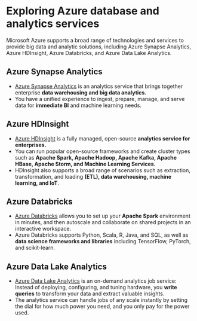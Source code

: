 # Exploring Azure database and analytics services

Microsoft Azure supports a broad range of technologies and services to provide big data and analytic solutions, including Azure Synapse Analytics, Azure HDInsight, Azure Databricks, and Azure Data Lake Analytics.

## Azure Synapse Analytics

- [Azure Synapse Analytics](https://docs.microsoft.com/en-us/azure/sql-data-warehouse/) is an analytics service that brings together enterprise **data warehousing and big data analytics.** 
- You have a unified experience to ingest, prepare, manage, and serve data for **immediate BI** and machine learning needs.

## Azure HDInsight

- [Azure HDInsight](https://azure.microsoft.com/services/hdinsight/) is a fully managed, open-source **analytics service for enterprises.** 
- You can run popular open-source frameworks and create cluster types such as **Apache Spark, Apache Hadoop, Apache Kafka, Apache HBase, Apache Storm, and Machine Learning Services.**
- HDInsight also supports a broad range of scenarios such as extraction, transformation, and loading **(ETL), data warehousing, machine learning, and IoT**.

## Azure Databricks

- [Azure Databricks](https://azure.microsoft.com/services/databricks/) allows you to set up your **Apache Spark** environment in minutes, and then autoscale and collaborate on shared projects in an interactive workspace. 
- Azure Databricks supports Python, Scala, R, Java, and SQL, as well as **data science frameworks and libraries** including TensorFlow, PyTorch, and scikit-learn.

## Azure Data Lake Analytics

- [Azure Data Lake Analytics](https://azure.microsoft.com/services/data-lake-analytics/) is an on-demand analytics job service: Instead of deploying, configuring, and tuning hardware, you **write queries** to transform your data and extract valuable insights. 
- The analytics service can handle jobs of any scale instantly by setting the dial for how much power you need, and you only pay for the power used.

